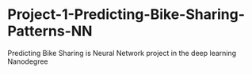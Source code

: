 # Project-1-Predicting-Bike-Sharing-Patterns-NN
Predicting Bike Sharing is Neural Network project  in the deep learning Nanodegree

